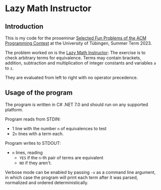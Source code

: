 # Lazy Math Instructor

## Introduction
This is my code for the proseminar [Selected Fun Problems of the ACM Programming Contest](https://db.cs.uni-tuebingen.de/teaching/ss23/acm-programming-contest-proseminar/) at the University of Tübingen, Summer Term 2023.

The problem worked on is the [Lazy Math Instructor](./Lazy-Math-Instructor.pdf): The exercise is to check arbitrary terms for equivalence.
Terms may contain brackets, addition, subtraction and multiplication of integer constants and variables `a` to `z`.

They are evaluated from left to right with no operator precedence.

## Usage of the program

The program is written in C# .NET 7.0 and should run on any supported platform.

Program reads from STDIN:
- 1 line with the number `n` of equivalences to test
- 2`n` lines with a term each.

Program writes to STDOUT:
- `n` lines, reading
  - `YES` if the `n`-th pair of terms are equivalent
  - `NO` if they aren't.

Verbose mode can be enabled by passing `-v` as a command line argument, in which case the program will print each term after it was parsed, normalized and ordered deterministically.